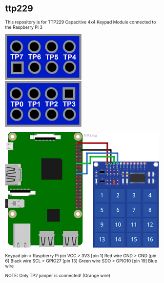 # ttp229
This repository is for TTP229 Capacitive 4x4 Keypad Module connected to the Raspberry Pi 3


![alt](https://github.com/Slaveche90/ttp229/blob/master/JumperNames.png?raw=true)

![alt](https://github.com/Slaveche90/ttp229/blob/master/ConnectionDiagram.png?raw=true)

Keypad pin	>	Raspberry Pi pin
VCC			>	3V3		[pin 1]										Red wire
GND			>	GND		[pin 6]										Black wire
SCL			>	GPIO27	[pin 13] 									Green wire
SDO			>	GPIO10	[pin 19]									Blue wire

NOTE: Only TP2 jumper is connected! (Orange wire)